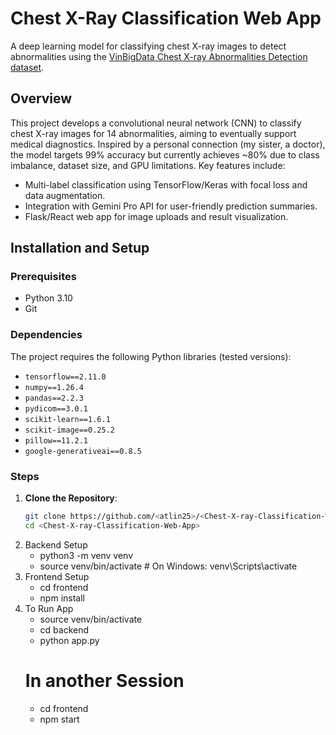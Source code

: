 # Chest X-Ray Classification Web App
A deep learning model for classifying chest X-ray images to detect abnormalities using the [VinBigData Chest X-ray Abnormalities Detection dataset](https://www.kaggle.com/competitions/vinbigdata-chest-xray-abnormalities-detection).

## Overview
This project develops a convolutional neural network (CNN) to classify chest X-ray images for 14 abnormalities, aiming to eventually support medical diagnostics. Inspired by a personal connection (my sister, a doctor), the model targets 99% accuracy but currently achieves ~80% due to class imbalance, dataset size, and GPU limitations. Key features include:
- Multi-label classification using TensorFlow/Keras with focal loss and data augmentation.
- Integration with Gemini Pro API for user-friendly prediction summaries.
- Flask/React web app for image uploads and result visualization.

## Installation and Setup
### Prerequisites
- Python 3.10
- Git

### Dependencies
The project requires the following Python libraries (tested versions):
- `tensorflow==2.11.0`
- `numpy==1.26.4`
- `pandas==2.2.3`
- `pydicom==3.0.1`
- `scikit-learn==1.6.1`
- `scikit-image==0.25.2`
- `pillow==11.2.1`
- `google-generativeai==0.8.5`

### Steps
1. **Clone the Repository**:
   ```bash
   git clone https://github.com/<atlin25>/<Chest-X-ray-Classification-Web-App>.git
   cd <Chest-X-ray-Classification-Web-App>
2. Backend Setup
   - python3 -m venv venv
   - source venv/bin/activate # On Windows: venv\Scripts\activate
3. Frontend Setup
   - cd frontend
   - npm install
4. To Run App
   - source venv/bin/activate
   - cd backend
   - python app.py
   # In another Session
   - cd frontend
   - npm start


